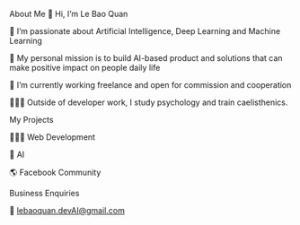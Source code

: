 About Me
 👋 Hi, I’m Le Bao Quan
  
 🔭 I’m passionate about Artificial Intelligence, Deep Learning and Machine Learning
  
 💭 My personal mission is to build AI-based product and solutions that can make positive impact on people daily life
  
 🌱 I’m currently working freelance and open for commission and cooperation

 🏃🏻‍♂️ Outside of developer work, I study psychology and train caelisthenics.

My Projects

  🧑🏻‍💻 Web Development

  🧠 AI 

  🌎 Facebook Community

Business Enquiries

  💼 lebaoquan.devAI@gmail.com
  
<!---
lebaoquan-ai/lebaoquan-ai is a ✨ special ✨ repository because its `README.md` (this file) appears on your GitHub profile.
You can click the Preview link to take a look at your changes.
--->
